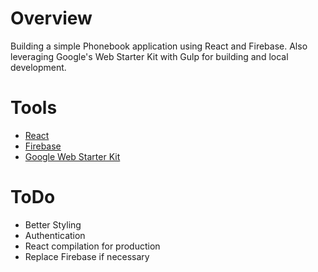 # Overview

Building a simple Phonebook application using React and Firebase. Also leveraging Google's Web Starter Kit with Gulp for building and local development.

# Tools

* [React](http://facebook.github.io/react/)
* [Firebase](https://www.firebase.com/blog/2014-05-01-using-firebase-with-react.html)
* [Google Web Starter Kit](https://developers.google.com/web/starter-kit/)

# ToDo

* Better Styling
* Authentication
* React compilation for production
* Replace Firebase if necessary